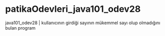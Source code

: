 # patikaOdevleri_java101_odev28
java101_odev28 | kullanıcının girdiği sayının mükemmel sayı olup olmadığını bulan program
